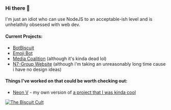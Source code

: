 ### Hi there 👋

I'm just an idiot who can use NodeJS to an acceptable-ish level and is unhelathily obsessed with web dev.

#### Current Projects:
- [BotBiscuit](https://dev801.github.io/botbiscuit)
- [Emoji Bot](https://dev801.github.io/emojibot)
- [Media Coalition](https://mediacoalition.github.io) (although it's kinda dead lol)
- [N7-Group Website](https://n7-group.github.io) (although i'm taking an unreasonably long time cause i have no design ideas)

#### Things I've worked on that could be worth checking out:
- [Neon V](https://dev801.github.io/NeonV) - my own version of [a project that I was kinda cool](https://neon-studios.github.io/NeonX)

[![The Biscuit Cult](https://discordapp.com/api/guilds/756220674053373962/widget.png?style=banner2)](https://dev801.github.io/discord)
